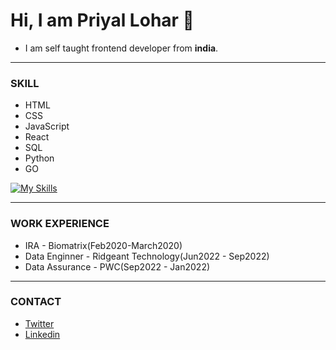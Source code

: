 # Hi, I am Priyal Lohar 👋
  

* I am self taught frontend developer from **india**.

---

### SKILL

* HTML  
* CSS 
* JavaScript
* React
* SQL
* Python
* GO


 [![My Skills](https://skillicons.dev/icons?i=js,html,css,react,py)](https://skillicons.dev) 
 
---

### WORK EXPERIENCE

* IRA - Biomatrix(Feb2020-March2020)
* Data Enginner - Ridgeant Technology(Jun2022 - Sep2022)
* Data Assurance - PWC(Sep2022 - Jan2022)

---

### CONTACT

* <a href="https://twitter.com/priyal_l" target="_blank">Twitter </a>
* <a href="https://www.linkedin.com/in/priyallohar/" target="_blank">Linkedin </a>





